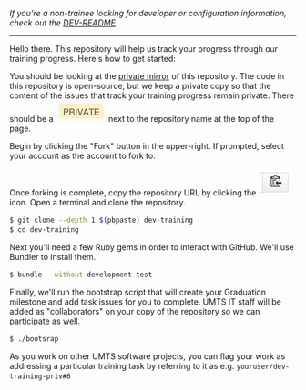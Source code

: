 *If you're a non-trainee looking for developer or configuration information,
check out the [DEV-README][0].*

---

Hello there. This repository will help us track your progress through our
training progress.  Here's how to get started:

You should be looking at the [private mirror][1] of this repository. The code
in this repository is open-source, but we keep a private copy so that the
content of the issues that track your training progress remain private. There
should be a ![PRIVATE][2] next to the repository name at the top of the page.

Begin by clicking the "Fork" button in the upper-right.  If prompted, select
your account as the account to fork to.

Once forking is complete, copy the repository URL by clicking the
![clipboard][3] icon. Open a terminal and clone the repository.

```bash
$ git clone --depth 1 $(pbpaste) dev-training
$ cd dev-training
```

Next you'll need a few Ruby gems in order to interact with GitHub. We'll use
Bundler to install them.

```bash
$ bundle --without development test
```

Finally, we'll run the bootstrap script that will create your Graduation
milestone and add task issues for you to complete. UMTS IT staff will be added
as "collaborators" on your copy of the repository so we can participate
as well.

```bash
$ ./bootsrap
```

As you work on other UMTS software projects, you can flag your work
as addressing a particular training task by referring to it as e.g.
`youruser/dev-training-priv#6`

[0]: https://umts.github.io/dev-training/index.html
[1]: https://github.com/umts/dev-training-priv
[2]: https://github.com/umts/dev-training/raw/master/private.png
[3]: https://github.com/umts/dev-training/raw/master/clipboard.png
